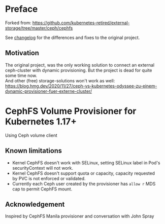 # Preface
Forked from: https://github.com/kubernetes-retired/external-storage/tree/master/ceph/cephfs

See [changelog](CHANGELOG.md) for the differences and fixes to the original project.

## Motivation
The original project, was the only working solution to connect an external ceph-cluster with dynamic provisioning.
But the project is dead for quite some time now.<br/>
And other (free) storage-solutions won't work as well: https://blog.hmg.dev/2020/11/27/ceph-vs-kubernetes-odyssee-zu-einem-dynamic-provisioner-fuer-externe-cluster/ 

# CephFS Volume Provisioner for Kubernetes 1.17+

Using Ceph volume client

## Known limitations

* Kernel CephFS doesn't work with SELinux, setting SELinux label in Pod's securityContext will not work.
* Kernel CephFS doesn't support quota or capacity, capacity requested by PVC is not enforced or validated.
* Currently each Ceph user created by the provisioner has `allow r` MDS cap to permit CephFS mount.

## Acknowledgement

Inspired by CephFS Manila provisioner and conversation with John Spray
